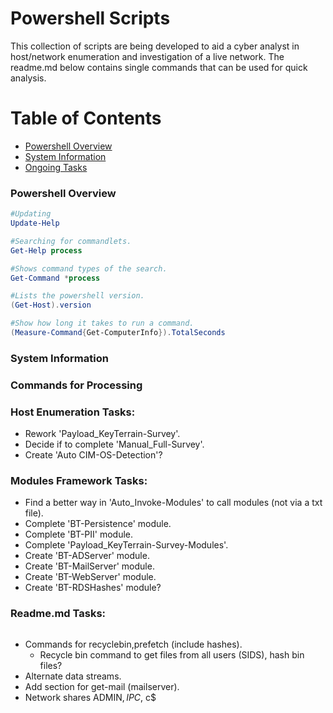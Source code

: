 # Powershell Scripts

This collection of scripts are being developed to aid a cyber analyst in host/network enumeration and investigation of a live network. The readme.md below contains single commands that can be used for quick analysis.

# Table of Contents
- [Powershell Overview](#powershell-overview)
- [System Information](#system-information)
- [Ongoing Tasks](#readmemd-tasks)


### **Powershell Overview**
```powershell
#Updating
Update-Help

#Searching for commandlets.
Get-Help process

#Shows command types of the search.
Get-Command *process

#Lists the powershell version.
(Get-Host).version

#Show how long it takes to run a command.
(Measure-Command{Get-ComputerInfo}).TotalSeconds
```
### **System Information**






### **Commands for Processing**


### **Host Enumeration Tasks:**
- Rework 'Payload_KeyTerrain-Survey'.
- Decide if to complete 'Manual_Full-Survey'.
- Create 'Auto CIM-OS-Detection'?

### **Modules Framework Tasks:**
- Find a better way in 'Auto_Invoke-Modules' to call modules (not via a txt file).
- Complete 'BT-Persistence' module.
- Complete 'BT-PII' module.
- Complete 'Payload_KeyTerrain-Survey-Modules'.
- Create 'BT-ADServer' module.
- Create 'BT-MailServer' module.
- Create 'BT-WebServer' module.
- Create 'BT-RDSHashes' module?

### **Readme.md Tasks:**
```powershell

```
- Commands for recyclebin,prefetch (include hashes).
  - Recycle bin command to get files from all users (SIDS), hash bin files?
- Alternate data streams.
- Add section for get-mail (mailserver).
- Network shares ADMIN$, IPC$, c$